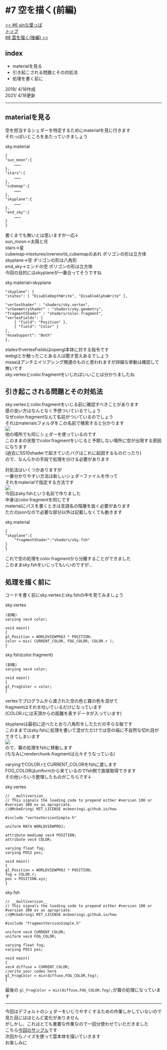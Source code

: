 # #7 空を描く(前編)
[<< #6 sinな葉っぱ](?i=6)  
[トップ](?)  
[#8 雲を描く(後編) >>](?i=8)

## index
- materialを見る
- 引き起こされる問題とその対処法
- 処理を書く前に

2019/ 4/18作成  
2021/ 4/18更新

---
## materialを見る
空を担当するシェダーを特定するためにmaterialを見に行きます  
それっぽいところをあたっていきましょう  
	
sky.material
```
{
"sun_moon":{
	………
},
"stars":{
	………
},
"cubemap":{
	………
},
"skyplane":{
	………
},
"end_sky":{
	………
}
}
```
書くまでも無いとは思いますが一応↓  
sun_moon→太陽と月  
stars→星  
cubemap→textures/overworld_cubemapのあれ ポリゴンの形は立方体  
skyplane→空 ポリゴンの形は八角形  
end_sky→エンドの空 ポリゴンの形は立方体    
今回の目的にはskyplaneが一番合ってそうですね  

sky.material>skyplane
```
"skyplane": {
"states": [ "DisableDepthWrite", "DisableAlphaWrite" ],

"vertexShader" : "shaders/sky.vertex",
"vrGeometryShader" : "shaders/sky.geometry",
"fragmentShader" : "shaders/color.fragment",
"vertexFields": [
	{ "field": "Position" },
	{ "field": "Color" }
],
"msaaSupport": "Both"
},
```
statesやvertexFieldsはopengl本体に対する指令です  
webglとか触ったことある人は聞き覚えあるでしょう  
msaaはアンチエイリアシング関連のものと思われますが詳細な挙動は確認して無いです    
sky.vertexとcolor.fragmentをいじればいいことは分かりましたね

## 引き起こされる問題とその対処法
sky.vertexとcolor.fragmentをいじる前に確認すべきことがあります  
感の良い方はなんとなく予想ついているでしょう  
なぜcolor.fragmentなんて名前がついているのでしょう  
それはmaterialsフォルダをこの名前で検索すると分かります  
![](img/7-1.jpg)  
他の場所でも同じシェダーを使っているのです  
このままの状態でcolor.fragmentをいじると予期しない場所に空が出現する原因になります  
(過去にSS10shaderで起きていたバグはこれに起因するものだったり)  
ので、なんらかの手段で処理を分ける必要があります  

対処法はいくつかありますが  
一番分かりやすい方法は新しいシェダーファイルを作って  
それをmaterialで指定する方法です  
![](img/7-2.jpg)  
今回はsky.fshという名前で作りました  
中身はcolor.fragmentを同じです  
materialにパスを書くときは言語名の階層を抜く必要があります  
ただのjsonなので必要な部分以外は記載しなくても動きます  

sky.material
```
{
"skyplane":{
	"fragmentShader":"shaders/sky.fsh"
}
}
```
これで空の処理をcolor.fragmentから分離することができました  
このままsky.fshをいじってもいいのですが…  

## 処理を描く前に
コードを書く前にsky.vertexとsky.fshの中を見てみましょう  
  
sky.vertex
```
(前略)
varying vec4 color;

void main()
{
gl_Position = WORLDVIEWPROJ * POSITION;
color = mix( CURRENT_COLOR, FOG_COLOR, COLOR.r );
}
```

sky.fsh(color.fragment)
```
(前略)
varying vec4 color;

void main()
{
gl_FragColor = color;
}
```
vertexでプログラムから渡された空の色と霧の色を混ぜて  
fragmentはそれを吐いているだけになっています  
(COLOR.rには天頂からの距離を表すデータが入っています)  

skyplaneは最初に述べたとおり八角形をしたただの平らな板です  
このままではsky.fshに処理を書いて混ぜただけでは空の端に不自然な切れ目ができてしまいます  
![](img/7-3.jpg)  
ので、霧の処理をfshに移動します  
(ちなみにrenderchunk.fragmentは元々そうなっている)  

varyingでCOLOR.rとCURRENT_COLORをfshに渡します  
FOG_COLORはuniformから来ているのでfsh側で直接取得できます  
その他いろいろ整理したものがこちらです↓  

sky.vertex
```
// __multiversion__
// This signals the loading code to prepend either #version 100 or #version 300 es as apropriate.
//@McbeEringi MIT_LICENSE mcbeeringi.github.io/how

#include "vertexVersionSimple.h"

uniform MAT4 WORLDVIEWPROJ;

attribute mediump vec4 POSITION;
attribute vec4 COLOR;

varying float fog;
varying POS3 pos;

void main()
{
gl_Position = WORLDVIEWPROJ * POSITION;
fog = COLOR.r;
pos = POSITION.xyz;
}
```

sky.fsh
```
// __multiversion__
// This signals the loading code to prepend either #version 100 or #version 300 es as apropriate.
//@McbeEringi MIT_LICENSE mcbeeringi.github.io/how

#include "fragmentVersionSimple.h"

uniform vec4 CURRENT_COLOR;
uniform vec4 FOG_COLOR;

varying float fog;
varying POS3 pos;

void main()
{
vec4 diffuse = CURRENT_COLOR;
//write your codes here
gl_FragColor = mix(diffuse,FOG_COLOR,fog);
}
```
最後の `gl_FragColor = mix(diffuse,FOG_COLOR,fog);`が霧の処理になっています  

---
今回はデフォルトのシェダーをいじりやすくするための作業しかしていないので  
見た目にはほとんど変化がありません  
がしかし、これはとても重要な作業なので一回分使わせていただきました  
こちら[今回のサンプル](https://mcbeeringi.github.io/how/src/how_src_7.mcpack)です  
次回からノイズを使って雲本体を描いていきます  
お楽しみに  
